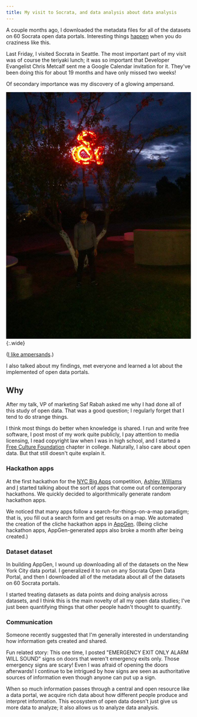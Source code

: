 ```yaml
---
title: My visit to Socrata, and data analysis about data analysis
---
```

A couple months ago, I downloaded the metadata files for all of the
datasets on 60 Socrata open data portals. Interesting things
[happen](http://thomaslevine.com/socrata) when you do craziness like this.

Last Friday, I visited Socrata in Seattle. The most important part of my
visit was of course the teriyaki lunch; it was so important
that Developer Evangelist Chris Metcalf sent me a Google Calendar invitation for it.
They've been doing this for about 19 months and have only missed two weeks!

Of secondary importance was my discovery of a glowing ampersand.

![Tom standing in front of a glowing red ampersand in a park](ampersand.jpg){:.wide}

([I like ampersands](http://thomaslevine.com/!/ampersands/).)

I also talked about my findings, met everyone and
learned a lot about the implemented of open data portals.

## Why
After my talk, VP of marketing Saf Rabah asked me why I had done all of
this study of open data. That was a good question; I regularly forget
that I tend to do strange things.

I think most things do better when knowledge is shared. I run and write
free software, I post most of my work quite publicly, I pay attention to
media licensing, I read copyright law
when I was in high school, and I started a
[Free Culture Foundation](http://freeculture.org) chapter in college.
Naturally, I also care about open data. But that still doesn't quite explain it.

### Hackathon apps
At the first hackathon for the [NYC Big Apps](http://nycbigapps.com/)
competition, [Ashley Williams](http://heyashleyashley.com) and
[I](http://thomaslevine.com) started talking about the sort of apps that
come out of contemporary hackathons. We quickly decided to
algorithmically generate random hackathon apps.

We noticed that many apps follow a search-for-things-on-a-map paradigm;
that is, you fill out a search form and get results on a map. We
automated the creation of the cliche hackathon apps in
[AppGen](http://appgen.me). (Being cliche hackathon apps,
AppGen-generated apps also broke a month after being created.)

### Dataset dataset
In building AppGen, I wound up downloading all of the datasets on the
New York City data portal. I generalized it to run on any Socrata Open Data
Portal, and then I downloaded all of the metadata about all of the datasets
on 60 Socrata portals.

I started treating datasets as data points and doing analysis across
datasets, and I think this is the main novelty of all my open data
studies; I've just been quantifying things that other people hadn't
thought to quantify.

### Communication
Someone recently suggested that I'm generally interested in understanding
how information gets created and shared.

Fun related story: This one time, I posted
"EMERGENCY EXIT ONLY ALARM WILL SOUND" signs on doors that weren't
emergency exits only. Those emergency signs are scary! Even I was afraid
of opening the doors afterwards! I continue to be intrigued by how
signs are seen as authoritative sources of information even though anyone
can put up a sign. 

When so much information passes through a central and open resource like
a data portal, we acquire rich data about how different people produce and
interpret information. This ecosystem of open data doesn't just give us
more data to analyze; it also allows us to analyze data analysis.
